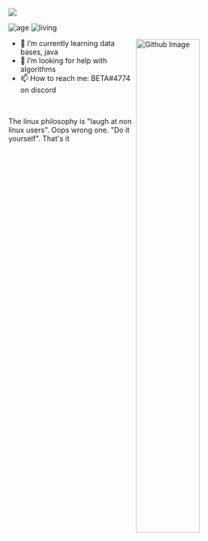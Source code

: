 ![](https://raw.githubusercontent.com/halfrost/halfrost/master/icons/header_.png)


![age](https://img.shields.io/badge/age-13-blue)
![living](https://img.shields.io/badge/living-Israel-3c9)

<img width="50%" align="right" alt="Github Image" src="https://raw.githubusercontent.com/onimur/.github/master/.resources/git-header.svg" />

- 🌱 I’m currently learning data bases, java
- 🤔 I’m looking for help with algorithms
- 📫 How to reach me: BETA#4774 on discord
<br />


The linux philosophy is "laugh at non linux users". Oops wrong one. "Do it yourself". That's it

<div align="center">

  

</div>

<br >






